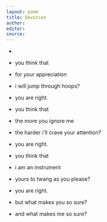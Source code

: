 ```yaml
---
layout: poem
title: Devotion
author:   
editor: 
source: 
---
```

  
    
-   
- you think that
- for your appreciation
- i will jump through hoops?

- you are right.

- you think that
- the more you ignore me
- the harder i'll crave your attention?

- you are right. 

- you think that
- i am an instrument
- yours to twang as you please?

- you are right.

- but what makes you so sure?
- and what makes me so sure?
